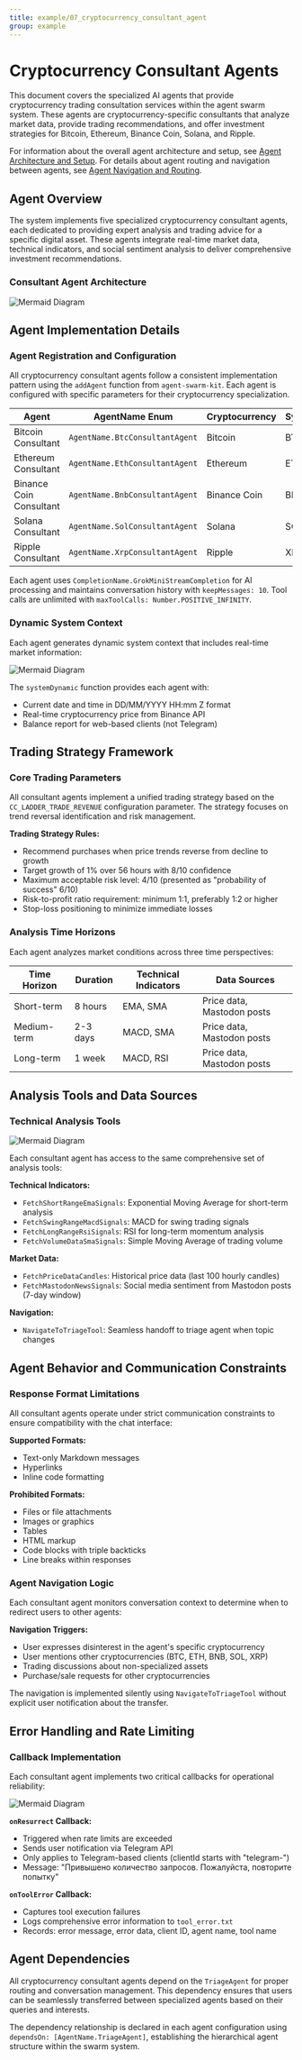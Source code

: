```yaml
---
title: example/07_cryptocurrency_consultant_agent
group: example
---
```


# Cryptocurrency Consultant Agents

This document covers the specialized AI agents that provide cryptocurrency trading consultation services within the agent swarm system. These agents are cryptocurrency-specific consultants that analyze market data, provide trading recommendations, and offer investment strategies for Bitcoin, Ethereum, Binance Coin, Solana, and Ripple.

For information about the overall agent architecture and setup, see [Agent Architecture and Setup](./06_Agent_Architecture_and_Setup.md). For details about agent routing and navigation between agents, see [Agent Navigation and Routing](./08_Agent_Navigation_and_Routing.md).

## Agent Overview

The system implements five specialized cryptocurrency consultant agents, each dedicated to providing expert analysis and trading advice for a specific digital asset. These agents integrate real-time market data, technical indicators, and social sentiment analysis to deliver comprehensive investment recommendations.

### Consultant Agent Architecture

![Mermaid Diagram](./diagrams\7_Cryptocurrency_Consultant_Agents_0.svg)

## Agent Implementation Details

### Agent Registration and Configuration

All cryptocurrency consultant agents follow a consistent implementation pattern using the `addAgent` function from `agent-swarm-kit`. Each agent is configured with specific parameters for their cryptocurrency specialization.

| Agent | AgentName Enum | Cryptocurrency | Symbol |
|-------|---------------|---------------|---------|
| Bitcoin Consultant | `AgentName.BtcConsultantAgent` | Bitcoin | BTC |
| Ethereum Consultant | `AgentName.EthConsultantAgent` | Ethereum | ETH |
| Binance Coin Consultant | `AgentName.BnbConsultantAgent` | Binance Coin | BNB |
| Solana Consultant | `AgentName.SolConsultantAgent` | Solana | SOL |
| Ripple Consultant | `AgentName.XrpConsultantAgent` | Ripple | XRP |

Each agent uses `CompletionName.GrokMiniStreamCompletion` for AI processing and maintains conversation history with `keepMessages: 10`. Tool calls are unlimited with `maxToolCalls: Number.POSITIVE_INFINITY`.

### Dynamic System Context

Each agent generates dynamic system context that includes real-time market information:

![Mermaid Diagram](./diagrams\7_Cryptocurrency_Consultant_Agents_1.svg)

The `systemDynamic` function provides each agent with:
- Current date and time in DD/MM/YYYY HH:mm Z format
- Real-time cryptocurrency price from Binance API
- Balance report for web-based clients (not Telegram)

## Trading Strategy Framework

### Core Trading Parameters

All consultant agents implement a unified trading strategy based on the `CC_LADDER_TRADE_REVENUE` configuration parameter. The strategy focuses on trend reversal identification and risk management.

**Trading Strategy Rules:**
- Recommend purchases when price trends reverse from decline to growth
- Target growth of 1% over 56 hours with 8/10 confidence
- Maximum acceptable risk level: 4/10 (presented as "probability of success" 6/10)
- Risk-to-profit ratio requirement: minimum 1:1, preferably 1:2 or higher
- Stop-loss positioning to minimize immediate losses

### Analysis Time Horizons

Each agent analyzes market conditions across three time perspectives:

| Time Horizon | Duration | Technical Indicators | Data Sources |
|--------------|----------|---------------------|--------------|
| Short-term | 8 hours | EMA, SMA | Price data, Mastodon posts |
| Medium-term | 2-3 days | MACD, SMA | Price data, Mastodon posts |
| Long-term | 1 week | MACD, RSI | Price data, Mastodon posts |

## Analysis Tools and Data Sources

### Technical Analysis Tools

![Mermaid Diagram](./diagrams\7_Cryptocurrency_Consultant_Agents_2.svg)

Each consultant agent has access to the same comprehensive set of analysis tools:

**Technical Indicators:**
- `FetchShortRangeEmaSignals`: Exponential Moving Average for short-term analysis
- `FetchSwingRangeMacdSignals`: MACD for swing trading signals
- `FetchLongRangeRsiSignals`: RSI for long-term momentum analysis
- `FetchVolumeDataSmaSignals`: Simple Moving Average of trading volume

**Market Data:**
- `FetchPriceDataCandles`: Historical price data (last 100 hourly candles)
- `FetchMastodonNewsSignals`: Social media sentiment from Mastodon posts (7-day window)

**Navigation:**
- `NavigateToTriageTool`: Seamless handoff to triage agent when topic changes

## Agent Behavior and Communication Constraints

### Response Format Limitations

All consultant agents operate under strict communication constraints to ensure compatibility with the chat interface:

**Supported Formats:**
- Text-only Markdown messages
- Hyperlinks
- Inline code formatting

**Prohibited Formats:**
- Files or file attachments
- Images or graphics
- Tables
- HTML markup
- Code blocks with triple backticks
- Line breaks within responses

### Agent Navigation Logic

Each consultant agent monitors conversation context to determine when to redirect users to other agents:

**Navigation Triggers:**
- User expresses disinterest in the agent's specific cryptocurrency
- User mentions other cryptocurrencies (BTC, ETH, BNB, SOL, XRP)
- Trading discussions about non-specialized assets
- Purchase/sale requests for other cryptocurrencies

The navigation is implemented silently using `NavigateToTriageTool` without explicit user notification about the transfer.

## Error Handling and Rate Limiting

### Callback Implementation

Each consultant agent implements two critical callbacks for operational reliability:

![Mermaid Diagram](./diagrams\7_Cryptocurrency_Consultant_Agents_3.svg)

**`onResurrect` Callback:**
- Triggered when rate limits are exceeded
- Sends user notification via Telegram API
- Only applies to Telegram-based clients (clientId starts with "telegram-")
- Message: "Привышено количество запросов. Пожалуйста, повторите попытку"

**`onToolError` Callback:**
- Captures tool execution failures
- Logs comprehensive error information to `tool_error.txt`
- Records: error message, error data, client ID, agent name, tool name

## Agent Dependencies

All cryptocurrency consultant agents depend on the `TriageAgent` for proper routing and conversation management. This dependency ensures that users can be seamlessly transferred between specialized agents based on their queries and interests.

The dependency relationship is declared in each agent configuration using `dependsOn: [AgentName.TriageAgent]`, establishing the hierarchical agent structure within the swarm system.
